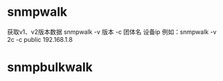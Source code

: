 # snmpwalk
获取v1、v2版本数据
snmpwalk -v 版本 -c 团体名 设备ip
例如：snmpwalk -v 2c -c public 192.168.1.8





# snmpbulkwalk
